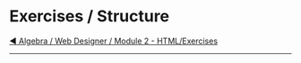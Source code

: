 # Exercises / Structure

[:arrow_backward: Algebra / Web Designer / Module 2 - HTML/Exercises](../README.md)

---
